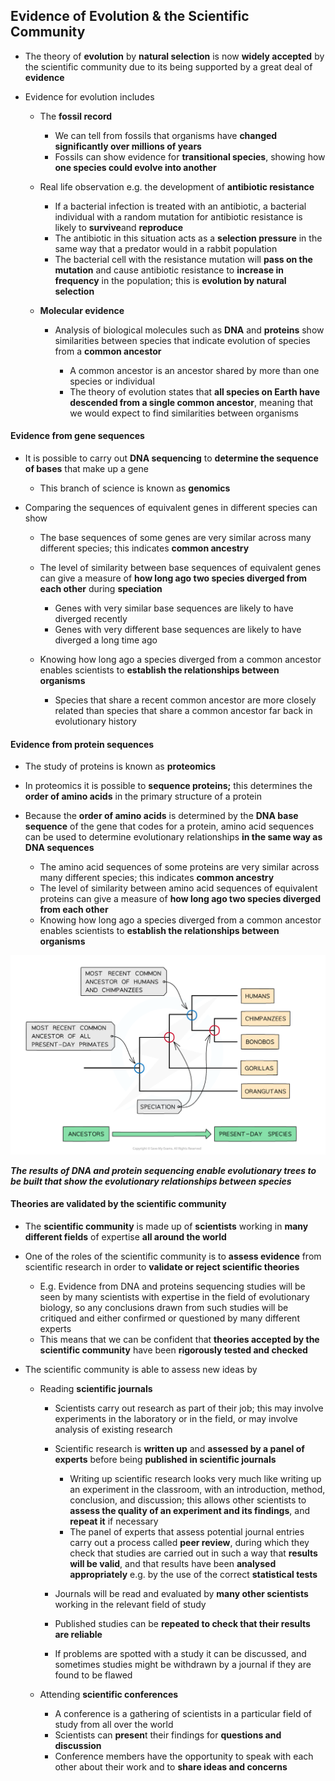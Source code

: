 ## Evidence of Evolution & the Scientific Community

* The theory of **evolution** by **natural selection** is now **widely accepted** by the scientific community due to its being supported by a great deal of **evidence**
* Evidence for evolution includes

  + The **fossil record**

    - We can tell from fossils that organisms have **changed significantly over millions of years**
    - Fossils can show evidence for **transitional species**, showing how **one species could evolve into another**
  + Real life observation e.g. the development of **antibiotic resistance**

    - If a bacterial infection is treated with an antibiotic, a bacterial individual with a random mutation for antibiotic resistance is likely to **survive**and **reproduce**
    - The antibiotic in this situation acts as a **selection pressure** in the same way that a predator would in a rabbit population
    - The bacterial cell with the resistance mutation will **pass on the mutation** and cause antibiotic resistance to **increase in frequency** in the population; this is **evolution by natural selection**
  + **Molecular evidence**

    - Analysis of biological molecules such as **DNA** and **proteins** show similarities between species that indicate evolution of species from a **common ancestor**

      * A common ancestor is an ancestor shared by more than one species or individual
      * The theory of evolution states that **all species on Earth have descended from a single common ancestor**, meaning that we would expect to find similarities between organisms

#### Evidence from gene sequences

* It is possible to carry out **DNA sequencing** to **determine the sequence of bases** that make up a gene

  + This branch of science is known as **genomics**
* Comparing the sequences of equivalent genes in different species can show

  + The base sequences of some genes are very similar across many different species; this indicates **common ancestry**
  + The level of similarity between base sequences of equivalent genes can give a measure of **how long ago two species diverged from each other** during **speciation**

    - Genes with very similar base sequences are likely to have diverged recently
    - Genes with very different base sequences are likely to have diverged a long time ago
  + Knowing how long ago a species diverged from a common ancestor enables scientists to **establish the relationships between organisms**

    - Species that share a recent common ancestor are more closely related than species that share a common ancestor far back in evolutionary history

#### Evidence from protein sequences

* The study of proteins is known as **proteomics**
* In proteomics it is possible to **sequence proteins;** this determines the **order of amino acids** in the primary structure of a protein
* Because the **order of amino acids** is determined by the **DNA base sequence** of the gene that codes for a protein, amino acid sequences can be used to determine evolutionary relationships **in the same way as DNA sequences**

  + The amino acid sequences of some proteins are very similar across many different species; this indicates **common ancestry**
  + The level of similarity between amino acid sequences of equivalent proteins can give a measure of **how long ago two species diverged from each other**
  + Knowing how long ago a species diverged from a common ancestor enables scientists to **establish the relationships between organisms**

![Evolutionary tree primates](Evolutionary-tree-primates.png)

***The results of DNA and protein sequencing enable evolutionary trees to be built that show the evolutionary relationships between species***

#### Theories are validated by the scientific community

* The **scientific community** is made up of **scientists** working in **many different fields** of expertise **all around the world**
* One of the roles of the scientific community is to **assess evidence** from scientific research in order to **validate or reject scientific theories**

  + E.g. Evidence from DNA and proteins sequencing studies will be seen by many scientists with expertise in the field of evolutionary biology, so any conclusions drawn from such studies will be critiqued and either confirmed or questioned by many different experts
  + This means that we can be confident that **theories accepted by the scientific community** have been **rigorously tested and checked**
* The scientific community is able to assess new ideas by

  + Reading **scientific journals**

    - Scientists carry out research as part of their job; this may involve experiments in the laboratory or in the field, or may involve analysis of existing research
    - Scientific research is **written up** and **assessed by a panel of experts** before being **published in scientific journals**

      * Writing up scientific research looks very much like writing up an experiment in the classroom, with an introduction, method, conclusion, and discussion; this allows other scientists to **assess the quality of an experiment and its findings**, and **repeat it** if necessary
      * The panel of experts that assess potential journal entries carry out a process called **peer review**, during which they check that studies are carried out in such a way that **results will be valid**, and that results have been **analysed appropriately** e.g. by the use of the correct **statistical tests**
    - Journals will be read and evaluated by **many other scientists** working in the relevant field of study
    - Published studies can be **repeated to check that their results are reliable**
    - If problems are spotted with a study it can be discussed, and sometimes studies might be withdrawn by a journal if they are found to be flawed
  + Attending **scientific conferences**

    - A conference is a gathering of scientists in a particular field of study from all over the world
    - Scientists can **presen**t their findings for **questions and discussion**
    - Conference members have the opportunity to speak with each other about their work and to **share ideas and concerns**
